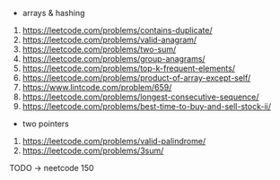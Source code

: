 * arrays & hashing

1. https://leetcode.com/problems/contains-duplicate/
2. https://leetcode.com/problems/valid-anagram/
3. https://leetcode.com/problems/two-sum/
4. https://leetcode.com/problems/group-anagrams/
5. https://leetcode.com/problems/top-k-frequent-elements/
6. https://leetcode.com/problems/product-of-array-except-self/
7. https://www.lintcode.com/problem/659/
8. https://leetcode.com/problems/longest-consecutive-sequence/
9. https://leetcode.com/problems/best-time-to-buy-and-sell-stock-ii/

* two pointers

1. https://leetcode.com/problems/valid-palindrome/
2. https://leetcode.com/problems/3sum/

TODO -> neetcode 150

